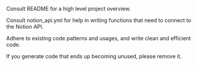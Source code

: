 Consult README for a high level project overview.

Consult notion_api.yml for help in writing functions that need to connect to the Notion API.

Adhere to existing code patterns and usages, and write clean and efficient code.

If you generate code that ends up becoming unused, please remove it.
